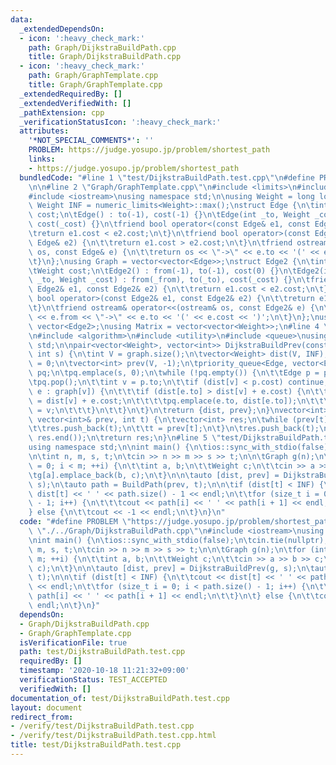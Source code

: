 ```yaml
---
data:
  _extendedDependsOn:
  - icon: ':heavy_check_mark:'
    path: Graph/DijkstraBuildPath.cpp
    title: Graph/DijkstraBuildPath.cpp
  - icon: ':heavy_check_mark:'
    path: Graph/GraphTemplate.cpp
    title: Graph/GraphTemplate.cpp
  _extendedRequiredBy: []
  _extendedVerifiedWith: []
  _pathExtension: cpp
  _verificationStatusIcon: ':heavy_check_mark:'
  attributes:
    '*NOT_SPECIAL_COMMENTS*': ''
    PROBLEM: https://judge.yosupo.jp/problem/shortest_path
    links:
    - https://judge.yosupo.jp/problem/shortest_path
  bundledCode: "#line 1 \"test/DijkstraBuildPath.test.cpp\"\n#define PROBLEM \"https://judge.yosupo.jp/problem/shortest_path\"\
    \n\n#line 2 \"Graph/GraphTemplate.cpp\"\n#include <limits>\n#include <vector>\n\
    #include <iostream>\nusing namespace std;\n\nusing Weight = long long;\nconstexpr\
    \ Weight INF = numeric_limits<Weight>::max();\nstruct Edge {\n\tint to;\n\tWeight\
    \ cost;\n\tEdge() : to(-1), cost(-1) {}\n\tEdge(int _to, Weight _cost = 1) : to(_to),\
    \ cost(_cost) {}\n\tfriend bool operator<(const Edge& e1, const Edge& e2) {\n\t\
    \treturn e1.cost < e2.cost;\n\t}\n\tfriend bool operator>(const Edge& e1, const\
    \ Edge& e2) {\n\t\treturn e1.cost > e2.cost;\n\t}\n\tfriend ostream& operator<<(ostream&\
    \ os, const Edge& e) {\n\t\treturn os << \"->\" << e.to << '(' << e.cost << ')';\n\
    \t}\n};\nusing Graph = vector<vector<Edge>>;\nstruct Edge2 {\n\tint from, to;\n\
    \tWeight cost;\n\tEdge2() : from(-1), to(-1), cost(0) {}\n\tEdge2(int _from, int\
    \ _to, Weight _cost) : from(_from), to(_to), cost(_cost) {}\n\tfriend bool operator<(const\
    \ Edge2& e1, const Edge2& e2) {\n\t\treturn e1.cost < e2.cost;\n\t}\n\tfriend\
    \ bool operator>(const Edge2& e1, const Edge2& e2) {\n\t\treturn e1.cost > e2.cost;\n\
    \t}\n\tfriend ostream& operator<<(ostream& os, const Edge2& e) {\n\t\treturn os\
    \ << e.from << \"->\" << e.to << '(' << e.cost << ')';\n\t}\n};\nusing Edges =\
    \ vector<Edge2>;\nusing Matrix = vector<vector<Weight>>;\n#line 4 \"Graph/DijkstraBuildPath.cpp\"\
    \n#include <algorithm>\n#include <utility>\n#include <queue>\nusing namespace\
    \ std;\n\npair<vector<Weight>, vector<int>> DijkstraBuildPrev(const Graph& graph,\
    \ int s) {\n\tint V = graph.size();\n\tvector<Weight> dist(V, INF);\n\tdist[s]\
    \ = 0;\n\tvector<int> prev(V, -1);\n\tpriority_queue<Edge, vector<Edge>, greater<Edge>>\
    \ pq;\n\tpq.emplace(s, 0);\n\twhile (!pq.empty()) {\n\t\tEdge p = pq.top();\n\t\
    \tpq.pop();\n\t\tint v = p.to;\n\t\tif (dist[v] < p.cost) continue;\n\t\tfor (auto\
    \ e : graph[v]) {\n\t\t\tif (dist[e.to] > dist[v] + e.cost) {\n\t\t\t\tdist[e.to]\
    \ = dist[v] + e.cost;\n\t\t\t\tpq.emplace(e.to, dist[e.to]);\n\t\t\t\tprev[e.to]\
    \ = v;\n\t\t\t}\n\t\t}\n\t}\n\treturn {dist, prev};\n}\nvector<int> BuildPath(const\
    \ vector<int>& prev, int t) {\n\tvector<int> res;\n\twhile (prev[t] != -1) {\n\
    \t\tres.push_back(t);\n\t\tt = prev[t];\n\t}\n\tres.push_back(t);\n\treverse(res.begin(),\
    \ res.end());\n\treturn res;\n}\n#line 5 \"test/DijkstraBuildPath.test.cpp\"\n\
    using namespace std;\n\nint main() {\n\tios::sync_with_stdio(false);\n\tcin.tie(nullptr);\n\
    \n\tint n, m, s, t;\n\tcin >> n >> m >> s >> t;\n\n\tGraph g(n);\n\tfor (int i\
    \ = 0; i < m; ++i) {\n\t\tint a, b;\n\t\tWeight c;\n\t\tcin >> a >> b >> c;\n\t\
    \tg[a].emplace_back(b, c);\n\t}\n\n\tauto [dist, prev] = DijkstraBuildPrev(g,\
    \ s);\n\tauto path = BuildPath(prev, t);\n\n\tif (dist[t] < INF) {\n\t\tcout <<\
    \ dist[t] << ' ' << path.size() - 1 << endl;\n\t\tfor (size_t i = 0; i < path.size()\
    \ - 1; i++) {\n\t\t\tcout << path[i] << ' ' << path[i + 1] << endl;\n\t\t}\n\t\
    } else {\n\t\tcout << -1 << endl;\n\t}\n}\n"
  code: "#define PROBLEM \"https://judge.yosupo.jp/problem/shortest_path\"\n\n#include\
    \ \"./../Graph/DijkstraBuildPath.cpp\"\n#include <iostream>\nusing namespace std;\n\
    \nint main() {\n\tios::sync_with_stdio(false);\n\tcin.tie(nullptr);\n\n\tint n,\
    \ m, s, t;\n\tcin >> n >> m >> s >> t;\n\n\tGraph g(n);\n\tfor (int i = 0; i <\
    \ m; ++i) {\n\t\tint a, b;\n\t\tWeight c;\n\t\tcin >> a >> b >> c;\n\t\tg[a].emplace_back(b,\
    \ c);\n\t}\n\n\tauto [dist, prev] = DijkstraBuildPrev(g, s);\n\tauto path = BuildPath(prev,\
    \ t);\n\n\tif (dist[t] < INF) {\n\t\tcout << dist[t] << ' ' << path.size() - 1\
    \ << endl;\n\t\tfor (size_t i = 0; i < path.size() - 1; i++) {\n\t\t\tcout <<\
    \ path[i] << ' ' << path[i + 1] << endl;\n\t\t}\n\t} else {\n\t\tcout << -1 <<\
    \ endl;\n\t}\n}"
  dependsOn:
  - Graph/DijkstraBuildPath.cpp
  - Graph/GraphTemplate.cpp
  isVerificationFile: true
  path: test/DijkstraBuildPath.test.cpp
  requiredBy: []
  timestamp: '2020-10-18 11:21:32+09:00'
  verificationStatus: TEST_ACCEPTED
  verifiedWith: []
documentation_of: test/DijkstraBuildPath.test.cpp
layout: document
redirect_from:
- /verify/test/DijkstraBuildPath.test.cpp
- /verify/test/DijkstraBuildPath.test.cpp.html
title: test/DijkstraBuildPath.test.cpp
---
```

